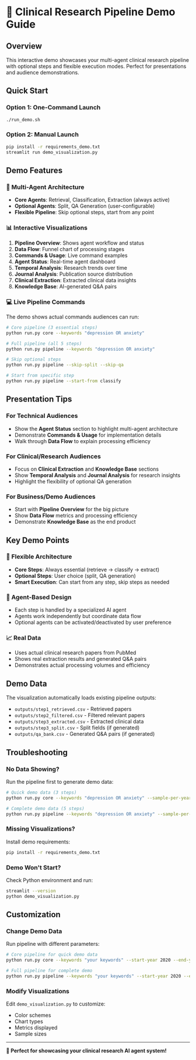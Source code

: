 # 🧠 Clinical Research Pipeline Demo Guide

## Overview
This interactive demo showcases your multi-agent clinical research pipeline with optional steps and flexible execution modes. Perfect for presentations and audience demonstrations.

## Quick Start

### Option 1: One-Command Launch
```bash
./run_demo.sh
```

### Option 2: Manual Launch
```bash
pip install -r requirements_demo.txt
streamlit run demo_visualization.py
```

## Demo Features

### 🤖 Multi-Agent Architecture
- **Core Agents**: Retrieval, Classification, Extraction (always active)
- **Optional Agents**: Split, QA Generation (user-configurable)
- **Flexible Pipeline**: Skip optional steps, start from any point

### 📊 Interactive Visualizations
1. **Pipeline Overview**: Shows agent workflow and status
2. **Data Flow**: Funnel chart of processing stages
3. **Commands & Usage**: Live command examples
4. **Agent Status**: Real-time agent dashboard
5. **Temporal Analysis**: Research trends over time
6. **Journal Analysis**: Publication source distribution
7. **Clinical Extraction**: Extracted clinical data insights
8. **Knowledge Base**: AI-generated Q&A pairs

### 💻 Live Pipeline Commands
The demo shows actual commands audiences can run:

```bash
# Core pipeline (3 essential steps)
python run.py core --keywords "depression OR anxiety"

# Full pipeline (all 5 steps)
python run.py pipeline --keywords "depression OR anxiety"

# Skip optional steps
python run.py pipeline --skip-split --skip-qa

# Start from specific step
python run.py pipeline --start-from classify
```

## Presentation Tips

### For Technical Audiences
- Show the **Agent Status** section to highlight multi-agent architecture
- Demonstrate **Commands & Usage** for implementation details
- Walk through **Data Flow** to explain processing efficiency

### For Clinical/Research Audiences
- Focus on **Clinical Extraction** and **Knowledge Base** sections
- Show **Temporal Analysis** and **Journal Analysis** for research insights
- Highlight the flexibility of optional QA generation

### For Business/Demo Audiences
- Start with **Pipeline Overview** for the big picture
- Show **Data Flow** metrics and processing efficiency
- Demonstrate **Knowledge Base** as the end product

## Key Demo Points

### 🎯 Flexible Architecture
- **Core Steps**: Always essential (retrieve → classify → extract)
- **Optional Steps**: User choice (split, QA generation)
- **Smart Execution**: Can start from any step, skip steps as needed

### 🤖 Agent-Based Design
- Each step is handled by a specialized AI agent
- Agents work independently but coordinate data flow
- Optional agents can be activated/deactivated by user preference

### 📈 Real Data
- Uses actual clinical research papers from PubMed
- Shows real extraction results and generated Q&A pairs
- Demonstrates actual processing volumes and efficiency

## Demo Data
The visualization automatically loads existing pipeline outputs:
- `outputs/step1_retrieved.csv` - Retrieved papers
- `outputs/step2_filtered.csv` - Filtered relevant papers  
- `outputs/step3_extracted.csv` - Extracted clinical data
- `outputs/step3_split.csv` - Split fields (if generated)
- `outputs/qa_bank.csv` - Generated Q&A pairs (if generated)

## Troubleshooting

### No Data Showing?
Run the pipeline first to generate demo data:
```bash
# Quick demo data (3 steps)
python run.py core --keywords "depression OR anxiety" --sample-per-year 50

# Complete demo data (5 steps)
python run.py pipeline --keywords "depression OR anxiety" --sample-per-year 50
```

### Missing Visualizations?
Install demo requirements:
```bash
pip install -r requirements_demo.txt
```

### Demo Won't Start?
Check Python environment and run:
```bash
streamlit --version
python demo_visualization.py
```

## Customization

### Change Demo Data
Run pipeline with different parameters:
```bash
# Core pipeline for quick demo data
python run.py core --keywords "your keywords" --start-year 2020 --end-year 2024

# Full pipeline for complete demo
python run.py pipeline --keywords "your keywords" --start-year 2020 --end-year 2024
```

### Modify Visualizations
Edit `demo_visualization.py` to customize:
- Color schemes
- Chart types  
- Metrics displayed
- Sample sizes

---

**🎯 Perfect for showcasing your clinical research AI agent system!**